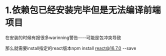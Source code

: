 # 1.依赖包已经安装完毕但是无法编译前端项目





在安装的时候有报很多warinning警告----可能是包冲突导致



那么就需要install指定的react版本npm install react@16.7.0 --save


